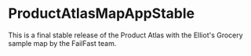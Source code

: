 # ProductAtlasMapAppStable
This is a final stable release of the Product Atlas with the Elliot's Grocery sample map by the FailFast team.
